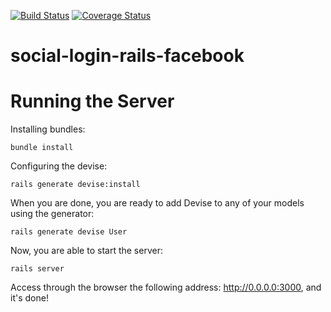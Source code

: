 [![Build Status](https://travis-ci.org/igordeoliveirasa/social-login-rails-facebook.svg?branch=master)](https://travis-ci.org/igordeoliveirasa/social-login-rails-facebook)
[![Coverage Status](https://coveralls.io/repos/igordeoliveirasa/social-login-rails-facebook/badge.png)](https://coveralls.io/r/igordeoliveirasa/social-login-rails-facebook)

social-login-rails-facebook
==================


Running the Server
==================

Installing bundles:
```console
bundle install
```

Configuring the devise:
```console
rails generate devise:install
```

When you are done, you are ready to add Devise to any of your models using the generator:
```console
rails generate devise User
```

Now, you are able to start the server:
```console
rails server
```

Access through the browser the following address: http://0.0.0.0:3000, and it's done!
